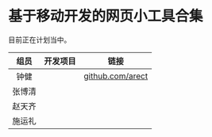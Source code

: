 # 基于移动开发的网页小工具合集

目前正在计划当中。

|组员|开发项目|链接|
|:---:|:---:|:---:|
|钟健||[github.com/arect](https://github.com/arect)|
|张博清|||
|赵天齐||
|施运礼||
